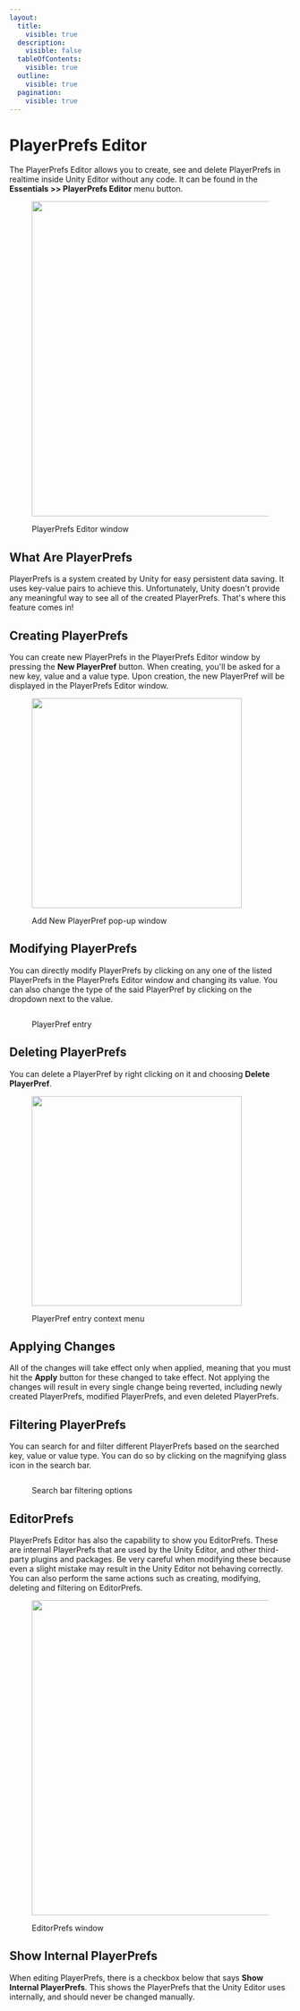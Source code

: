```yaml
---
layout:
  title:
    visible: true
  description:
    visible: false
  tableOfContents:
    visible: true
  outline:
    visible: true
  pagination:
    visible: true
---
```


# PlayerPrefs Editor

The PlayerPrefs Editor allows you to create, see and delete PlayerPrefs in realtime inside Unity Editor without any code. It can be found in the **Essentials >> PlayerPrefs Editor** menu button.

<figure><img src="https://github.com/NotRewd/Unity-Essentials/assets/48103943/d6bd6612-3849-42ab-92a9-cb0f54b0910e" alt="" width="563"><figcaption><p>PlayerPrefs Editor window</p></figcaption></figure>

## What Are PlayerPrefs

PlayerPrefs is a system created by Unity for easy persistent data saving. It uses key-value pairs to achieve this. Unfortunately, Unity doesn't provide any meaningful way to see all of the created PlayerPrefs. That's where this feature comes in!

## Creating PlayerPrefs

You can create new PlayerPrefs in the PlayerPrefs Editor window by pressing the **New PlayerPref** button. When creating, you'll be asked for a new key, value and a value type. Upon creation, the new PlayerPref will be displayed in the PlayerPrefs Editor window.

<figure><img src="https://github.com/NotRewd/Unity-Essentials/assets/48103943/968fd991-3f2f-4487-9d59-a213be2ee0a5" alt="" width="375"><figcaption><p>Add New PlayerPref pop-up window</p></figcaption></figure>

## Modifying PlayerPrefs

You can directly modify PlayerPrefs by clicking on any one of the listed PlayerPrefs in the PlayerPrefs Editor window and changing its value. You can also change the type of the said PlayerPref by clicking on the dropdown next to the value.

<figure><img src="https://github.com/NotRewd/Unity-Essentials/assets/48103943/9be71a9c-fff0-4bbb-9a3e-38d8b844bdb3" alt=""><figcaption><p>PlayerPref entry</p></figcaption></figure>

## Deleting PlayerPrefs

You can delete a PlayerPref by right clicking on it and choosing **Delete PlayerPref**.

<figure><img src="https://github.com/NotRewd/Unity-Essentials/assets/48103943/ecd28590-d7ca-488d-a963-ee46fbab769b" alt="" width="375"><figcaption><p>PlayerPref entry context menu</p></figcaption></figure>

## Applying Changes

All of the changes will take effect only when applied, meaning that you must hit the **Apply** button for these changed to take effect. Not applying the changes will result in every single change being reverted, including newly created PlayerPrefs, modified PlayerPrefs, and even deleted PlayerPrefs.

## Filtering PlayerPrefs

You can search for and filter different PlayerPrefs based on the searched key, value or value type. You can do so by clicking on the magnifying glass icon in the search bar.

<figure><img src="https://github.com/NotRewd/Unity-Essentials/assets/48103943/b59d228a-7bff-4bf4-a554-e2939b6e0571" alt=""><figcaption><p>Search bar filtering options</p></figcaption></figure>

## EditorPrefs

PlayerPrefs Editor has also the capability to show you EditorPrefs. These are internal PlayerPrefs that are used by the Unity Editor, and other third-party plugins and packages. Be very careful when modifying these because even a slight mistake may result in the Unity Editor not behaving correctly. You can also perform the same actions such as creating, modifying, deleting and filtering on EditorPrefs.

<figure><img src="https://github.com/NotRewd/Unity-Essentials/assets/48103943/d6bba6c0-d1dc-400a-a3dc-40994c3e2d86" alt="" width="563"><figcaption><p>EditorPrefs window</p></figcaption></figure>

## Show Internal PlayerPrefs

When editing PlayerPrefs, there is a checkbox below that says **Show Internal PlayerPrefs**. This shows the PlayerPrefs that the Unity Editor uses internally, and should never be changed manually.
